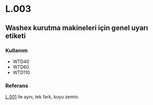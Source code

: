 # L.003

## Washex kurutma makineleri için genel uyarı etiketi

### Kullanım

* WTD40
* WTD60
* WTD110

### Referans

[L.001](./L.001.md) ile aynı, tek fark, koyu zemin.